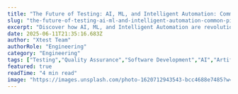 ```yaml
---
title: "The Future of Testing: AI, ML, and Intelligent Automation: Common Pitfalls and How to Avoid Them"
slug: "the-future-of-testing-ai-ml-and-intelligent-automation-common-pitfalls-and-how-to-avoid-them"
excerpt: "Discover how AI, ML, and Intelligent Automation are revolutionizing software testing, heralding a future where algorithms become your quality assurance team. Learn how these technologies improve efficiency, reduce costs, and provide deep insights into your products. Dont get left behind - explore the future of testing and harness the power of artificial intelligence in your QA strategies."
date: 2025-06-11T21:35:16.683Z
author: "Xtest Team"
authorRole: "Engineering"
category: "Engineering"
tags: ["Testing","Quality Assurance","Software Development","AI","Artificial Intelligence"]
featured: true
readTime: "4 min read"
image: "https://images.unsplash.com/photo-1620712943543-bcc4688e7485?w=1200&h=600&fit=crop"
---
```


